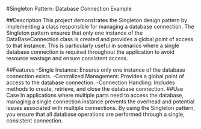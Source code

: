 #Singleton Pattern: Database Connection Example

##Description
This project demonstrates the Singleton design pattern by implementing a class responsible for managing a database connection. The Singleton pattern ensures that only one instance of the DataBaseConnection class is created and provides a global point of access to that instance. This is particularly useful in scenarios where a single database connection is required throughout the application to avoid resource wastage and ensure consistent access.

##Features
-Single Instance: Ensures only one instance of the database connection exists.
-Centralized Management: Provides a global point of access to the database connection.
-Connection Handling: Includes methods to create, retrieve, and close the database connection.
##Use Case
In applications where multiple parts need to access the database, managing a single connection instance prevents the overhead and potential issues associated with multiple connections. By using the Singleton pattern, you ensure that all database operations are performed through a single, consistent connection.
